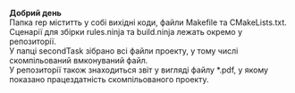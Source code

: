 **Добрий день**<br>
  Папка rep міститть у собі вихідні коди, файли Makefile та CMakeLists.txt.<br>
  Сценарії для збірки rules.ninja та build.ninjа лежать окремо у репозиторії.<br>
  У папці secondTask зібрано всі файли проекту, у тому числі скомпільований вмконуваний файл.<br>
  У репозиторії також знаходиться звіт у вигляді файлу *.pdf, у якому показано працездатність скомпільованого проекту.<br>
